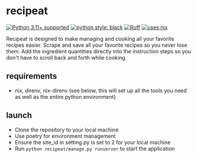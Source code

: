 # recipeat

[![Python 3.11+ supported](https://img.shields.io/badge/python-3.11+-blue.svg)](https://www.python.org/downloads/release/python-3110/)
[![python style: black](https://img.shields.io/badge/python%20style-black-000000.svg?style=flat-square)](https://github.com/ambv/black)
[![Ruff](https://img.shields.io/endpoint?url=https://raw.githubusercontent.com/charliermarsh/ruff/main/assets/badge/v1.json)](https://github.com/charliermarsh/ruff)
[![uses nix](https://img.shields.io/badge/uses-nix-%237EBAE4)](https://nixos.org/)

Recipeat is designed to make managing and cooking all your favorite recipes easier. Scrape and save all your favorite recipes so you never lose them. Add the ingredient quantities directly into the instruction steps so you don't have to scroll back and forth while cooking.

## requirements

- nix, direnv, nix-direnv (see below, this will set up all the tools you need as well as the entire python environment)

## launch
* Clone the repository to your local machine
* Use poetry for environment management
* Ensure the site_id in setting.py is set to 2 for your local machine
* Run ```python recipeat/manage.py runserver``` to start the application